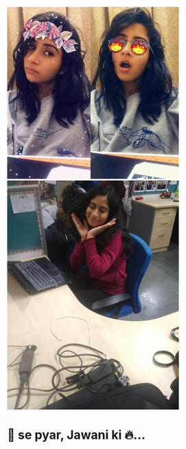 <p float="left">
  <img src="pakhi.jpg" width="400"/>
  <img src="pakhi_gif.gif" width="400" /> 
</p>

# 🌸 se pyar, Jawani ki 🔥...


